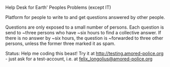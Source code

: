 Help Desk for Earth' Peoples Problems (except IT) 

Platform for people to write to and get questions answered by other people.

Questions are only exposed to a small number of persons.
Each question is send to ~three persons who have ~six hours to find a collective answer.
If there is no answer by ~six hours, the question is ~forwarded to three other persons,
unless the former three marked it as spam.

Status:
Help me coding this beast! Try it at http://testing.amored-police.org - just ask for a test-account, i.e. at felix_longolius@amored-police.org
